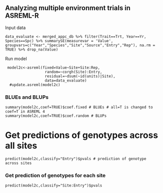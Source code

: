 ## Analyzing multiple environment trials in ASREML-R


Input data

```
data_evaluate <- merged_appc_db %>% filter(Trait==Trt, Year==Yr, Species==Spc) %>% summarySE(measurevar = 'Value', groupvars=c("Year","Species","Site","Source","Entry","Rep"), na.rm = TRUE) %>% drop_na(Value)
```

Run model

```
 model2c<-asreml(fixed=Value~Site+Site:Rep,
                  random=~corgh(Site):Entry,
                  residual=~dsum(~id(units)|Site),
                  data=data_evaluate)
  #update.asreml(model2c)
```

### BLUEs and BLUPs

```
summary(model2c,coef=TRUE)$coef.fixed # BLUEs # all=T is changed to coef=T in ASREML 4
summary(model2c,coef=TRUE)$coef.random # BLUPs
```

# Get predictions of genotypes across all sites

```
predict(model2c,classify="Entry")$pvals # prediction of genotype across sites
```

### Get prediction of genotypes for each site

```
predict(model2c,classify="Site:Entry")$pvals
```
